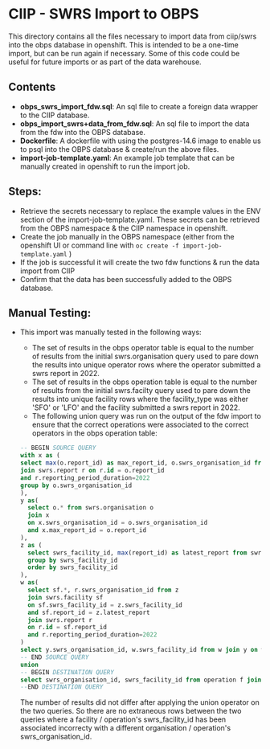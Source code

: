 # CIIP - SWRS Import to OBPS

This directory contains all the files necessary to import data from ciip/swrs into the obps database in openshift. This is intended to be a one-time import, but can be run again if necessary. Some of this code could be useful for future imports or as part of the data warehouse.

## Contents

- **obps_swrs_import_fdw.sql**: An sql file to create a foreign data wrapper to the CIIP database.
- **obps_import_swrs+data_from_fdw.sql**: An sql file to import the data from the fdw into the OBPS database.
- **Dockerfile**: A dockerfile with using the postgres-14.6 image to enable us to psql into the OBPS database & create/run the above files.
- **import-job-template.yaml**: An example job template that can be manually created in openshift to run the import job.

## Steps:

- Retrieve the secrets necessary to replace the example values in the ENV section of the import-job-template.yaml. These secrets can be retrieved from the OBPS namespace & the CIIP namespace in openshift.
- Create the job manually in the OBPS namespace (either from the openshift UI or command line with `oc create -f import-job-template.yaml` )
- If the job is successful it will create the two fdw functions & run the data import from CIIP
- Confirm that the data has been successfully added to the OBPS database.

## Manual Testing:

- This import was manually tested in the following ways:
  - The set of results in the obps operator table is equal to the number of results from the initial swrs.organisation query used to pare down the results into unique operator rows where the operator submitted a swrs report in 2022.
  - The set of results in the obps operation table is equal to the number of results from the initial swrs.facilty query used to pare down the results into unique facility rows where the facility_type was either 'SFO' or 'LFO' and the facility submitted a swrs report in 2022.
  - The following union query was run on the output of the fdw import to ensure that the correct operations were associated to the correct operators in the obps operation table:

  ``` sql
  -- BEGIN SOURCE QUERY
  with x as (
  select max(o.report_id) as max_report_id, o.swrs_organisation_id from swrs.organisation o
  join swrs.report r on r.id = o.report_id
  and r.reporting_period_duration=2022
  group by o.swrs_organisation_id
  ),
  y as(
    select o.* from swrs.organisation o
    join x
    on x.swrs_organisation_id = o.swrs_organisation_id
    and x.max_report_id = o.report_id
  ),
  z as (
    select swrs_facility_id, max(report_id) as latest_report from swrs.facility where facility_type in ('SFO', 'LFO')
    group by swrs_facility_id
    order by swrs_facility_id
  ),
  w as(
    select sf.*, r.swrs_organisation_id from z
    join swrs.facility sf
    on sf.swrs_facility_id = z.swrs_facility_id
    and sf.report_id = z.latest_report
    join swrs.report r
    on r.id = sf.report_id
    and r.reporting_period_duration=2022
  )
  select y.swrs_organisation_id, w.swrs_facility_id from w join y on w.swrs_organisation_id = y.swrs_organisation_id
  -- END SOURCE QUERY
  union
  -- BEGIN DESTINATION QUERY
  select swrs_organisation_id, swrs_facility_id from operation f join operator o on f.operator_id = o.id;
  --END DESTINATION QUERY
  ```
  The number of results did not differ after applying the union operator on the two queries. So there are no extraneous rows between the two queries where a facility / operation's swrs_facility_id has been associated incorrecty with a different organisation / operation's swrs_organisation_id.
